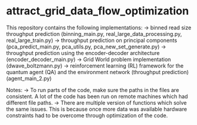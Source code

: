 # attract_grid_data_flow_optimization

This repository contains the following implementations:
-> binned read size throughput prediction (binning_main.py, real_large_data_processing.py, real_large_train.py)
-> throughput prediction on principal components (pca_predict_main.py, pca_utils.py, pca_new_set_generate.py)
-> throughput prediction using the encoder-decoder architecture (encoder_decoder_main.py)
-> Grid World problem implementation (dwave_boltzmann.py)
-> reinforcement learning (RL) framework for the quantum agent (QA) and the environment network (throughput prediction) (agent_main_2.py)

Notes:
-> To run parts of the code, make sure the paths in the files are consistent. A lot of the code has been run on remote machines which had different file paths.
-> There are multiple version of functions which solve the same issues. This is because once more data was available hardware constraints had to be overcome through optimization of the code.

 
